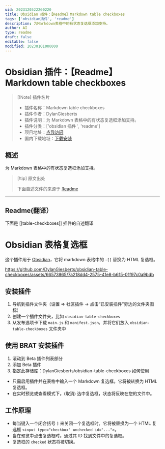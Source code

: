 ```yaml
---
uid: 2023120522260220
title: Obsidian 插件：【Readme】Markdown table checkboxes
tags: ['obsidian插件', 'readme']
description: 为Markdown表格中的有状态复选框添加支持。
author: AI
type: readme
draft: false
editable: false
modified: 20230101000000
---
```


# Obsidian 插件：【Readme】Markdown table checkboxes

> [!Note] 插件名片
> - 插件名称：Markdown table checkboxes
> - 插件作者：DylanGiesberts
> - 插件说明：为 Markdown 表格中的有状态复选框添加支持。
> - 插件分类：['obsidian 插件 ', 'readme']
> - 项目地址：[点我访问](https://github.com/DylanGiesberts/obsidian-table-checkboxes)
> - 国内下载地址：[下载安装](https://pkmer.cn/products/plugin/pluginMarket/?table-checkboxes)

## 概述

为 Markdown 表格中的有状态复选框添加支持。

> [!tip] 原文出处
>
>下面自述文件的来源于 [Readme](https://ghproxy.net/https://raw.githubusercontent.com/DylanGiesberts/obsidian-table-checkboxes/master/README.md)
>

---

## Readme(翻译）

下面是 [[table-checkboxes]] 插件的自述翻译

# Obsidian 表格复选框

这个插件用于 [Obsidian](https://obsidian.md)，它将 markdown 表格中的 `-[]` 替换为 HTML 复选框。

<https://github.com/DylanGiesberts/obsidian-table-checkboxes/assets/66573865/7a218dd4-2575-41e8-b615-01f97c0a9bdb>

## 安装插件

1. 导航到插件文件夹（设置 => 社区插件 -> 点击“已安装插件”旁边的文件夹图标）
2. 创建一个插件文件夹，比如 `obsidian-table-checkboxes`
3. 从发布选项卡下载 `main.js` 和 `manifest.json`，并将它们放入 `obsidian-table-checkboxes` 文件夹中

## 使用 BRAT 安装插件

1. 滚动到 Beta 插件列表部分
2. 添加 Beta 插件
3. 指定此存储库：DylanGiesberts/obsidian-table-checkboxes
如何使用
- 只需启用插件并在表格中输入一个 Markdown 复选框。它将被转换为 HTML 复选框。
- 在实时预览或查看模式下，(取消) 选中复选框，状态将反映在您的文件中。

## 工作原理

- 每当键入一个闭合括号 `]` 来关闭一个复选框时，它将被替换为一个 HTML 复选框 `<input type="checkbox" unchecked id="...">`。
- 当在预览中点击复选框时，通过其 ID 找到文件中的复选框。
- 复选框的 `checked` 状态将被切换。



